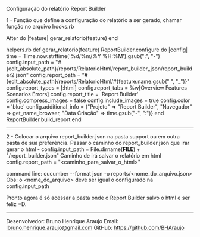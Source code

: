 Configuração do relatório Report Builder

1 - Função que define a configuração do relatório a ser gerado, chamar função no arquivo hooks.rb

  After do |feature|
      gerar_relatorio(feature)
  end

  helpers.rb
  def gerar_relatorio(feature)
      ReportBuilder.configure do |config|
        time = Time.now.strftime('%d/%m/%Y %H:%M').gsub(":", "-")
        config.input_path = "#{edit_absolute_path}/reports/RelatorioHtml/report_builder_json/report_builder2.json"
        config.report_path = "#{edit_absolute_path}/reports/RelatorioHtml/#{feature.name.gsub(" ", "_")}"
        config.report_types = [:html]
        config.report_tabs = %w[Overview Features Scenarios Errors]
        config.report_title = 'Report Builder'
        config.compress_images = false
        config.include_images = true
        config.color = 'blue'
        config.additional_info = {"Projeto" => "Report Builder", "Navegador" => get_name_browser,
                                  "Data Criação" => time.gsub("-", ":")}
      end
      ReportBuilder.build_report
    end
___________________________________________________________________________________________________
2 - Colocar o arquivo report_builder.json na pasta support ou em outra pasta de sua preferência.
      Passar o caminho do report_builder.json que irar gerar o html
        - config.input_path = File.dirname(__FILE__) + "/report_builder.json"
      Caminho de irá salvar o relatório em html  
            config.report_path = "<caminho_para_salvar_o_html>"

command line: cucumber --format json -o reports/<nome_do_arquivo.json>  
Obs: o <nome_do_arquivo> deve ser igual o configurado na config.input_path          

Pronto agora é só acessar a pasta onde o Report Builder salvo o html e ser feliz =D.
___________________________________________________________________________________________________

Desenvolvedor: Bruno Henrique Araujo
Email: lbruno.henrique.araujo@gmail.com
GitHub: https://github.com/BHAraujo
